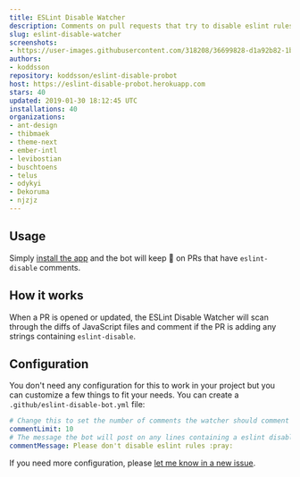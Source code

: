 ```yaml
---
title: ESLint Disable Watcher
description: Comments on pull requests that try to disable eslint rules.
slug: eslint-disable-watcher
screenshots:
- https://user-images.githubusercontent.com/318208/36699828-d1a92b82-1b45-11e8-9a4d-91da0852d7da.png
authors:
- koddsson
repository: koddsson/eslint-disable-probot
host: https://eslint-disable-probot.herokuapp.com
stars: 40
updated: 2019-01-30 18:12:45 UTC
installations: 40
organizations:
- ant-design
- thibmaek
- theme-next
- ember-intl
- levibostian
- buschtoens
- telus
- odykyi
- Dekoruma
- njzjz
---
```

## Usage

Simply [install the app](https://github.com/apps/eslint-disable-watcher) and the bot will keep 👀 on PRs that have `eslint-disable` comments.

## How it works

When a PR is opened or updated, the ESLint Disable Watcher will scan through the diffs of JavaScript files and comment if the PR is adding any strings containing `eslint-disable`.

## Configuration

You don't need any configuration for this to work in your project but you can customize a few things to fit your needs. You can create a `.github/eslint-disable-bot.yml` file:

```yml
# Change this to set the number of comments the watcher should comment on a given PR.
commentLimit: 10
# The message the bot will post on any lines containing a eslint disable comment.
commentMessage: Please don't disable eslint rules :pray:
```

If you need more configuration, please [let me know in a new issue](https://github.com/koddsson/eslint-disable-probot/issues/new?title=[Config]&body=Can%20you%20please%20add%20the%20___%20config%20option).

